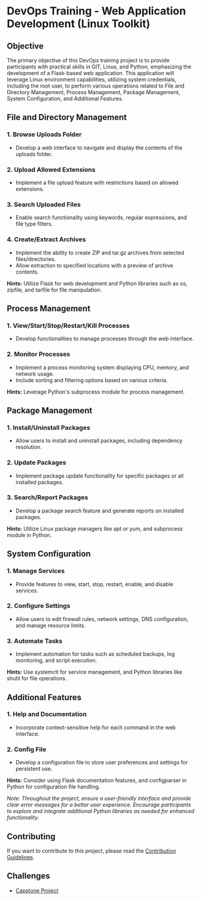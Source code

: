 # DevOps Training - Web Application Development (Linux Toolkit)

## Objective
The primary objective of this DevOps training project is to provide participants with practical skills in GIT, Linux, and Python, emphasizing the development of a Flask-based web application. This application will leverage Linux environment capabilities, utilizing system credentials, including the root user, to perform various operations related to File and Directory Management, Process Management, Package Management, System Configuration, and Additional Features.

## File and Directory Management

### 1. Browse Uploads Folder
- Develop a web interface to navigate and display the contents of the uploads folder.

### 2. Upload Allowed Extensions
- Implement a file upload feature with restrictions based on allowed extensions.

### 3. Search Uploaded Files
- Enable search functionality using keywords, regular expressions, and file type filters.

### 4. Create/Extract Archives
- Implement the ability to create ZIP and tar.gz archives from selected files/directories.
- Allow extraction to specified locations with a preview of archive contents.

**Hints:** Utilize Flask for web development and Python libraries such as os, zipfile, and tarfile for file manipulation.

## Process Management

### 1. View/Start/Stop/Restart/Kill Processes
- Develop functionalities to manage processes through the web interface.

### 2. Monitor Processes
- Implement a process monitoring system displaying CPU, memory, and network usage.
- Include sorting and filtering options based on various criteria.

**Hints:** Leverage Python's subprocess module for process management.

## Package Management

### 1. Install/Uninstall Packages
- Allow users to install and uninstall packages, including dependency resolution.

### 2. Update Packages
- Implement package update functionality for specific packages or all installed packages.

### 3. Search/Report Packages
- Develop a package search feature and generate reports on installed packages.

**Hints:** Utilize Linux package managers like apt or yum, and subprocess module in Python.

## System Configuration

### 1. Manage Services
- Provide features to view, start, stop, restart, enable, and disable services.

### 2. Configure Settings
- Allow users to edit firewall rules, network settings, DNS configuration, and manage resource limits.

### 3. Automate Tasks
- Implement automation for tasks such as scheduled backups, log monitoring, and script execution.

**Hints:** Use systemctl for service management, and Python libraries like shutil for file operations.

## Additional Features

### 1. Help and Documentation
- Incorporate context-sensitive help for each command in the web interface.

### 2. Config File
- Develop a configuration file to store user preferences and settings for persistent use.

**Hints:** Consider using Flask documentation features, and configparser in Python for configuration file handling.

*Note: Throughout the project, ensure a user-friendly interface and provide clear error messages for a better user experience. Encourage participants to explore and integrate additional Python libraries as needed for enhanced functionality.*


## Contributing

If you want to contribute to this project, please read the [Contribution Guidelines](CONTRIBUTING.md).


## Challenges
- [Capstone Project](#)


